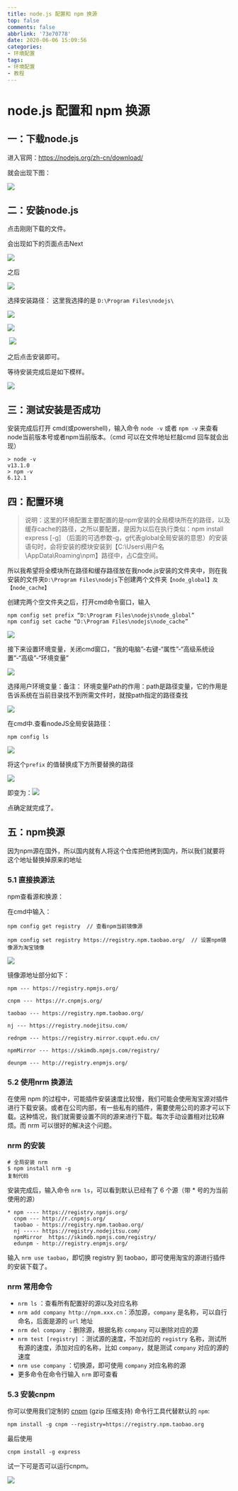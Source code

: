 ```yaml
---
title: node.js 配置和 npm 换源
top: false
comments: false
abbrlink: '73e70778'
date: 2020-06-06 15:09:56
categories:
- 环境配置
tags:
- 环境配置
- 教程
---
```


# node.js 配置和 npm 换源

<!--more-->

## 一：下载node.js

进入官网：https://nodejs.org/zh-cn/download/

就会出现下图：

![](http://photo.jomeswang.top/20200605153121.png)

## 二：安装node.js 

点击刚刚下载的文件。

会出现如下的页面点击Next 

![](http://photo.jomeswang.top/20200605153254.png)

之后

![](http://photo.jomeswang.top/20200605153350.png)

选择安装路径：  这里我选择的是  `D:\Program Files\nodejs\`

![](http://photo.jomeswang.top/20200605153513.png)

![](http://photo.jomeswang.top/20200605153634.png)

​	![](http://photo.jomeswang.top/20200605185454.png)

之后点击安装即可。

等待安装完成后是如下模样。

![](http://photo.jomeswang.top/20200605154103.png)

## 三：测试安装是否成功

安装完成后打开 cmd(或powershell)，输入命令 `node -v` 或者 `npm -v` 来查看node当前版本号或者npm当前版本。（cmd 可以在文件地址栏敲cmd 回车就会出现）

```
> node -v
v13.1.0
> npm -v
6.12.1
```

## 四：配置环境

> 说明：这里的环境配置主要配置的是npm安装的全局模块所在的路径，以及缓存cache的路径，之所以要配置，是因为以后在执行类似：npm install express [-g] （后面的可选参数-g，g代表global全局安装的意思）的安装语句时，会将安装的模块安装到【C:\Users\用户名\AppData\Roaming\npm】路径中，占C盘空间。

所以我希望将全模块所在路径和缓存路径放在我node.js安装的文件夹中，则在我安装的文件夹`D:\Program Files\nodejs`下创建两个文件夹`【node_global】及【node_cache】`

创建完两个空文件夹之后，打开cmd命令窗口，输入

```
npm config set prefix “D:\Program Files\nodejs\node_global”
npm config set cache “D:\Program Files\nodejs\node_cache”
```

![](http://photo.jomeswang.top/20200605172552.png)



接下来设置环境变量，关闭cmd窗口，“我的电脑”-右键-“属性”-“高级系统设置”-“高级”-“环境变量”

![](http://photo.jomeswang.top/20200605172609.png)

选择用户环境变量：备注：
环境变量Path的作用：path是路径变量，它的作用是告诉系统在当前目录找不到所需文件时，就按path指定的路径查找

![](http://photo.jomeswang.top/20200605173825.png)

在cmd中.查看nodeJS全局安装路径：

```
npm config ls
```



![](http://photo.jomeswang.top/20200605210534.png)

将这个`prefix` 的值替换成下方所要替换的路径

![](http://photo.jomeswang.top/20200605173856.png)



即变为：![](http://photo.jomeswang.top/20200605211101.png)

点确定就完成了。

## 五：npm换源

因为npm源在国外，所以国内就有人将这个仓库把他拷到国内，所以我们就要将这个地址替换掉原来的地址

### 5.1 直接换源法

npm查看源和换源：

在cmd中输入：

```
npm config get registry  // 查看npm当前镜像源

npm config set registry https://registry.npm.taobao.org/  // 设置npm镜像源为淘宝镜像
```

![](http://photo.jomeswang.top/20200605174800.png)

镜像源地址部分如下：

```
npm --- https://registry.npmjs.org/

cnpm --- https://r.cnpmjs.org/

taobao --- https://registry.npm.taobao.org/

nj --- https://registry.nodejitsu.com/

rednpm --- https://registry.mirror.cqupt.edu.cn/

npmMirror --- https://skimdb.npmjs.com/registry/

deunpm --- http://registry.enpmjs.org/
```

### 5.2 使用nrm 换源法

在使用 npm 的过程中，可能插件安装速度比较慢，我们可能会使用淘宝源对插件进行下载安装。或者在公司内部，有一些私有的插件，需要使用公司的源才可以下载。这种情况，我们就需要设置不同的源来进行下载。每次手动设置相对比较麻烦。而 nrm 可以很好的解决这个问题。

### nrm 的安装

```
# 全局安装 nrm
$ npm install nrm -g
复制代码
```

安装完成后，输入命令 `nrm ls`，可以看到默认已经有了 6 个源（带 * 号的为当前使用的源）

```
* npm ---- https://registry.npmjs.org/
  cnpm --- http://r.cnpmjs.org/
  taobao - https://registry.npm.taobao.org/
  nj ----- https://registry.nodejitsu.com/
  npmMirror  https://skimdb.npmjs.com/registry/
  edunpm - http://registry.enpmjs.org/
```

输入 `nrm use taobao`，即切换 registry 到 taobao，即可使用淘宝的源进行插件的安装下载了。

### nrm 常用命令

- `nrm ls`              ：查看所有配置好的源以及对应名称
- `nrm add company http://npm.xxx.cn`：添加源，`company` 是名称，可以自行命名，后面是源的 `url` 地址
- `nrm del company`     ：删除源，根据名称 `company` 可以删除对应的源
- `nrm test [registry]` ：测试源的速度，不加对应的 `registry` 名称，测试所有源的速度，添加对应的名称，比如 `company`，就是测试 `company` 对应的源的速度
- `nrm use company`     ：切换源，即可使用 `company` 对应名称的源
- 更多命令在命令行输入 `nrm` 即可查看

### 5.3 安装cnpm

你可以使用我们定制的 [cnpm](https://github.com/cnpm/cnpm) (gzip 压缩支持) 命令行工具代替默认的 `npm`:

```
npm install -g cnpm --registry=https://registry.npm.taobao.org
```

最后使用

```
cnpm install -g express 
```

试一下可是否可以运行cnpm。

![](http://photo.jomeswang.top/20200605212022.png)